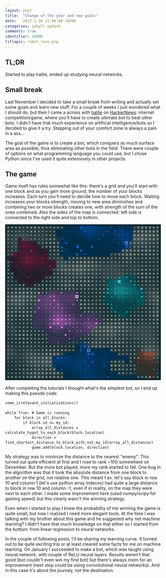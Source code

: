 ```yaml
---
layout: post
title:  "Change of the year and new goals"
date:   2017-1-28 21:00:00 +0300
categories: jekyll update
comments: true
identifier: 10006
titlepic: robot_reso.png
---
```

<script src="https://cdn.mathjax.org/mathjax/latest/MathJax.js?config=TeX-AMS-MML_HTMLorMML" type="text/javascript"></script>

## TL;DR

Started to play halite, ended up studying neural networks.

## Small break

Last November I decided to take a small break from writing and actually set some
goals and learn new stuff. For a couple of weeks I just wondered what I should
do, but then I came a across with [halite](https://halite.io/) on [HackerNews](https://news.ycombinator.com/):
internet competition/game, where you'll have to create
ultimate bot to beat other bots. I didn't have that much
experience on artificial intelligence/bots so I decided to give it a try.
Stepping out of your comfort zone is always a pain in a ass...

The goal of the game is to create a bot, which conquers as much surface area
as possible, thus eliminating other bots in the field. There were couple of
options on what programming language you could use,
but I chose Python since I've used it quite extensively in other projects.

## The game

Game itself has rules somewhat like this: there's  a grid and you'll start with one block
and as you gain more ground, the number of your blocks increases. Each turn
you'll need to decide how to move each block. Waiting increases your blocks
strength, moving to new area diminishes and combining two or more blocks creates one,
with strength of the sum of the ones combined. Also the sides of the map is
connected: left side is connected to the right side and top to bottom.

![png](/images/new_goals/halite_grid.png)



After completing the tutorials I thought what's the simplest bot,
so I end up making this pseudo code:

```
some_irrelevant_initializations()

while True: # Game is running
    for block in all_blocks:
        if block.id == my_id:
            array_all_distances = calculate_hypot_to_each_block(block.location)
            direction = find_shortest_distance_to_block_with_not_my_id(array_all_distances)
            game.add(block.location, direction)    
```

My strategy was to minimize the distance to the nearest "enemy".
This turned out quite efficient at first and I rose to rank ~100 somewhere on December. But the
more bot played, more my rank started to fall. One bug in the algorithm was that
it took the absolute distance from one block to another on the grid,
not relative one. This meant f.ex. let's say block in row 10 and column 1 (let's use python array indeces)
had quite a large distance to block in row 10 and column -1, even if in reality,
on the map they were next to each other. I made some improvement here (used
numpy/scipy for gaining speed) but this clearly wasn't the winning strategy.

Even when I started to play I knew the probability of me winning the game is
quite small, but now I realized I need more elegant tools. At the time I was
talking with my brother about this game and he suggested why not machine learning?
I didn't have that much knowledge on that either so I started from the bottom: from
linear regression to neural networks.

In the couple of following posts, I'll be sharing my learning curve. It
turned out to be quite exciting trip or at least cleared some facts for me on
machine learning. On January I succeeded to make a bot, which was taught
using neural network, with couple of ReLU neural layers. Results weren't
that good (bot couldn't even win my first bot) but there's always room for an
improvement (next stop could be using convolutional neural networks).
And in this case it's about the journey, not the destination.
